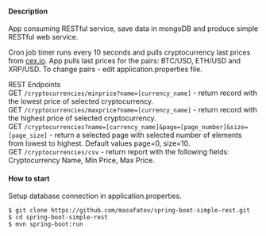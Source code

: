 #### Description
App consuming RESTful service, save data in mongoDB and produce simple RESTful web service.

Cron job timer runs every 10 seconds and pulls cryptocurrency last prices from [cex.io](https://cex.io/rest-api). App pulls last prices for the pairs: BTC/USD, ETH/USD and XRP/USD. To change pairs - edit application.properties file. 

REST Endpoints  
GET ```/cryptocurrencies/minprice?name=[currency_name]``` - return record with the lowest price of selected cryptocurrency.  
GET ```/cryptocurrencies/maxprice?name=[currency_name]``` - return record with the highest price of selected cryptocurrency.  
GET ```/cryptocurrencies?name=[currency_name]&page=[page_number]&size=[page_size]``` - return a selected page with selected number of elements from lowest to highest. Default values page=0, size=10.  
GET ```/cryptocurrencies/csv``` - return report with the following fields: Cryptocurrency Name, Min Price, Max Price. 

#### How to start
Setup database connection in application.properties.

```
$ git clone https://github.com/masafatov/spring-boot-simple-rest.git 
$ cd spring-boot-simple-rest
$ mvn spring-boot:run
```
